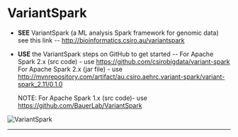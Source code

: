 # VariantSpark

* **SEE** VariantSpark (a ML analysis Spark framework for genomic data) see this link --
    http://bioinformatics.csiro.au/variantspark

* **USE** the VariantSpark steps on GitHub to get started --
    For Apache Spark 2.x (src code) - use https://github.com/csirobigdata/variant-spark
    For Apache Spark 2.x (jar file) - use http://mvnrepository.com/artifact/au.csiro.aehrc.variant-spark/variant-spark_2.11/0.1.0

    NOTE: For Apache Spark 1.x (src code)- use https://github.com/BauerLab/VariantSpark

![VariantSpark](https://github.com/lynnlangit/TeamTeri/blob/master/Images/Variant-Spark.png)

* * * 
